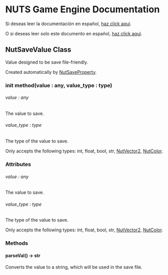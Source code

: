 # NUTS Game Engine Documentation

Si deseas leer la documentación en español, [haz click aquí](/DOCUMENTATION_Ñ/INDEX.md).

O si deseas leer solo este documento en español, [haz click aquí](/DOCUMENTATION_Ñ/FILES/NUTSAVEVALUE.md).

## NutSaveValue Class

Value designed to be save file-friendly.

Created automatically by [NutSaveProperty](/DOCUMENTATION/FILES/NUTSAVEPROPERTY.md).

### init method(value : any, value_type : type)

###### value : any

The value to save.

###### value_type : type

The type of the value to save.

Only accepts the following types: int, float, bool, str, [NutVector2](/DOCUMENTATION/FILES/NUTVECTOR2.md), [NutColor](/DOCUMENTATION/FILES/NUTCOLOR.md).

### Attributes

###### value : any

The value to save.

###### value_type : type

The type of the value to save.

Only accepts the following types: int, float, bool, str, [NutVector2](/DOCUMENTATION/FILES/NUTVECTOR2.md), [NutColor](/DOCUMENTATION/FILES/NUTCOLOR.md).

### Methods

#### parseVal() -> str

Converts the value to a string, which will be used in the save file.
